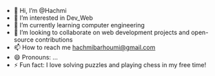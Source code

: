 - 👋 Hi, I’m @Hachmi
- 👀 I’m interested in Dev_Web
- 🌱 I’m currently learning computer engineering
- 💞️ I’m looking to collaborate on web development projects and open-source contributions
- 📫 How to reach me hachmibarhoumi@gmail.com
- 😄 Pronouns: ...
- ⚡ Fun fact: I love solving puzzles and playing chess in my free time!

<!---
Hach63/Hach63 is a ✨ special ✨ repository because its `README.md` (this file) appears on your GitHub profile.
You can click the Preview link to take a look at your changes.
--->
